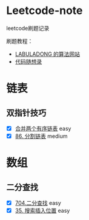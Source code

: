 # Leetcode-note
leetcode刷题记录

刷题教程：
- [LABULADONG 的算法网站](https://labuladong.github.io/algo/) 
- [代码随想录](https://programmercarl.com/%E6%95%B0%E7%BB%84%E7%90%86%E8%AE%BA%E5%9F%BA%E7%A1%80.html#%E6%95%B0%E7%BB%84%E7%90%86%E8%AE%BA%E5%9F%BA%E7%A1%80)

# 链表
## 双指针技巧
- [x] [合并两个有序链表](https://leetcode.cn/problems/merge-two-sorted-lists/) easy
- [x] [86. 分割链表](https://leetcode.cn/problems/partition-list/) medium
# 数组
## 二分查找
- [x] [704.二分查找](https://leetcode.cn/problems/binary-search/) easy
- [x] [35. 搜索插入位置](https://leetcode.cn/problems/search-insert-position/) easy